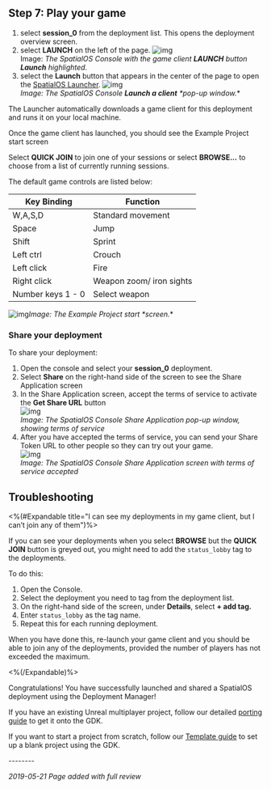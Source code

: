 ## Step 7: Play your game

1.  select **session_0** from the deployment list. This opens the deployment overview screen.
2. select **LAUNCH** on the left of the page.
![img]({{assetRoot}}assets/deployment-manager/deploymentmgr-consoleoverview.png)<br/>
Image: *The SpatialOS Console with the game client* ***LAUNCH*** *button* ***Launch*** *highlighted.*<br/>
3. select the **Launch** button that appears in the center of the page to open the [SpatialOS Launcher](https://docs.improbable.io/reference/13.7/shared/operate/launcher). 
![img]({{assetRoot}}assets/deployment-manager/deploymentmgr-launch.png)<br/>
_Image: *The SpatialOS Console* ***Launch a client*** *pop-up window._*

The Launcher automatically downloads a game client for this deployment and runs it on your local machine.

Once the game client has launched, you should see the Example Project start screen

Select **QUICK JOIN** to join one of your sessions or select **BROWSE...** to choose from a list of currently running sessions. 

The default game controls are listed below:

| **Key Binding**   | **Function**             |
| ----------------- | ------------------------ |
| W,A,S,D           | Standard movement        |
| Space             | Jump                     |
| Shift             | Sprint                   |
| Left ctrl         | Crouch                   |
| Left click        | Fire                     |
| Right click       | Weapon zoom/ iron sights |
| Number keys 1 - 0 | Select weapon            |

![img]({{assetRoot}}assets/deployment-manager/deploymentmgr-startscreen.png)_Image: *The Example Project* *start* *screen._*

### Share your deployment

To share your deployment: 

1. Open the console and select your **session_0** deployment. 
1. Select **Share** on the right-hand side of the screen to see the Share Application screen
1. In the Share Application screen, accept the terms of service to activate the **Get Share URL** button<br/>
![img]({{assetRoot}}assets/deployment-manager/deploymentmgr-share.png)<br/>
_Image: The SpatialOS Console Share Application pop-up window, showing terms of service_<br/>
1. After you have accepted the terms of service, you can send your Share Token URL to other people so they can try out your game. <br/>
![img]({{assetRoot}}assets/deployment-manager/deploymentmgr-share2.png)<br/>
_Image: The SpatialOS Console Share Application screen with terms of service accepted_<br/>

## Troubleshooting

<%(#Expandable title="I can see my deployments in my game client, but I can’t join any of them")%>

If you can see your deployments when you select **BROWSE**  but the **QUICK JOIN** button is greyed out, you might need to add the `status_lobby` tag to the deployments. 

To do this:

1. Open the Console.
2. Select the deployment you need to tag from the deployment list.
3. On the right-hand side of the screen, under **Details**, select **+ add tag.**
4. Enter `status_lobby` as the tag name. 
5. Repeat this for each running deployment. 

When you have done this, re-launch your game client and you should be able to join any of the deployments, provided the number of players has not exceeded the maximum.

<%(/Expandable)%>

Congratulations! You have successfully launched and shared a SpatialOS deployment using the Deployment Manager! 

If you have an existing Unreal multiplayer project, follow our detailed [porting guide]({{urlRoot}}/content/tutorials/tutorial-porting-guide) to get it onto the GDK.

If you want to start a project from scratch, follow our [Template guide](https://docs-staging.improbable.io/unreal/1.0/content/get-started/gdk-template) to set up a blank project using the GDK.

--------<br/>

_2019-05-21 Page added with full review_